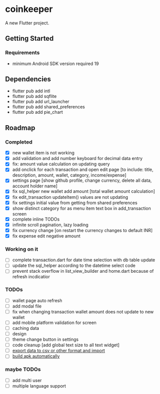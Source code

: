 # coinkeeper

A new Flutter project.

## Getting Started
### Requirements
- minimum Android SDK version required 19

## Dependencies
- flutter pub add intl
- flutter pub add sqflite
- flutter pub add url_launcher
- flutter pub add shared_preferences
- flutter pub add pie_chart

## Roadmap
### Completed
- [x] new wallet item is not working
- [x] add validation and add number keyboard for decimal data entry
- [x] fix: amount value calculation on updating query
- [x] add onclick for each transaction and open edit page [to include: title, description, amount, wallet, category, income/expense]
- [x] settings page [show github profile, change currency, delete all data, account holder name]
- [x] fix sql_helper new wallet add amount [total wallet amount calculation]
- [x] fix edit_transaction updateItem() values are not updating
- [x] fix settings initial value from getting from shared preferences
- [x] show distinct category for as menu item text box in add_transaction screen
- [x] complete inline TODOs
- [x] infinite scroll pagination, lazy loading
- [x] fix currency change [on restart the currency changes to default INR]
- [x] fix expense edit negative amount

### Working on it
- [ ] complete transaction.dart for date time selection with db table update
- [ ] update the sql_helper according to the datetime select code
- [ ] prevent stack overflow in list_view_builder and home.dart because of refresh incdicatior

### TODOs
- [ ] wallet page auto refresh
- [ ] add modal file
- [ ] fix when changing transaction wallet amount does not update to new wallet
- [ ] add mobile platform validation for screen
- [ ] caching data
- [ ] design
- [ ] theme change button in settings
- [ ] code cleanup [add global text size to all text widget]
- [ ] [export data to csv or other format and import](https://docs.flutter.dev/cookbook/persistence/reading-writing-files)
- [ ] [build apk automatically](https://www.geeksforgeeks.org/flutter-building-and-releasing-apk-using-github-actions/)

### maybe TODOs
- [ ] add multi user
- [ ] multiple language support